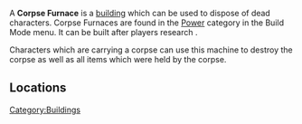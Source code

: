 A **Corpse Furnace** is a [building](Buildings_List.md "wikilink") which
can be used to dispose of dead characters. Corpse Furnaces are found in
the [Power](Power.md "wikilink") category in the Build Mode menu. It can be
built after players research [](Corpse_Disposal.md).

Characters which are carrying a corpse can use this machine to destroy
the corpse as well as all items which were held by the corpse.

## Locations

[Category:Buildings](Category:Buildings "wikilink")